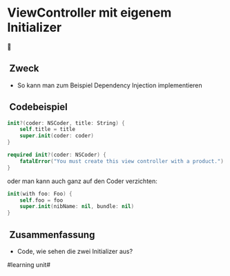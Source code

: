 # ViewController mit eigenem Initializer
🏁

##  Zweck
- So kann man zum Beispiel Dependency Injection implementieren


##  Codebeispiel
```swift
init?(coder: NSCoder, title: String) {
    self.title = title
    super.init(coder: coder)
}

required init?(coder: NSCoder) {
    fatalError("You must create this view controller with a product.")
}
```

oder man kann auch ganz auf den Coder verzichten:

```swift
init(with foo: Foo) {
	self.foo = foo
	super.init(nibName: nil, bundle: nil)
}
```

##  Zusammenfassung
- Code, wie sehen die zwei Initializer aus?

#learning unit#